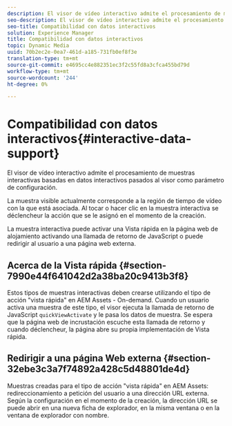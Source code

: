 ```yaml
---
description: El visor de vídeo interactivo admite el procesamiento de muestras interactivas basadas en datos interactivos pasados al visor como parámetro de configuración.
seo-description: El visor de vídeo interactivo admite el procesamiento de muestras interactivas basadas en datos interactivos pasados al visor como parámetro de configuración.
seo-title: Compatibilidad con datos interactivos
solution: Experience Manager
title: Compatibilidad con datos interactivos
topic: Dynamic Media
uuid: 70b2ec2e-0ea7-461d-a185-731fb0ef8f3e
translation-type: tm+mt
source-git-commit: e4695cc4e882351ec3f2c55fd8a3cfca455bd79d
workflow-type: tm+mt
source-wordcount: '244'
ht-degree: 0%

---
```



# Compatibilidad con datos interactivos{#interactive-data-support}

El visor de vídeo interactivo admite el procesamiento de muestras interactivas basadas en datos interactivos pasados al visor como parámetro de configuración.

La muestra visible actualmente corresponde a la región de tiempo de vídeo con la que está asociada. Al tocar o hacer clic en la muestra interactiva se déclencheur la acción que se le asignó en el momento de la creación.

La muestra interactiva puede activar una Vista rápida en la página web de alojamiento activando una llamada de retorno de JavaScript o puede redirigir al usuario a una página web externa.

## Acerca de la Vista rápida {#section-7990e44f641042d2a38ba20c9413b3f8}

Estos tipos de muestras interactivas deben crearse utilizando el tipo de acción &quot;vista rápida&quot; en AEM Assets - On-demand. Cuando un usuario activa una muestra de este tipo, el visor ejecuta la llamada de retorno de JavaScript `quickViewActivate` y le pasa los datos de muestra. Se espera que la página web de incrustación escuche esta llamada de retorno y cuando déclencheur, la página abre su propia implementación de Vista rápida.

## Redirigir a una página Web externa {#section-32ebe3c3a7f74892a428c5d48801de4d}

Muestras creadas para el tipo de acción &quot;vista rápida&quot; en AEM Assets: redireccionamiento a petición del usuario a una dirección URL externa. Según la configuración en el momento de la creación, la dirección URL se puede abrir en una nueva ficha de explorador, en la misma ventana o en la ventana de explorador con nombre.
